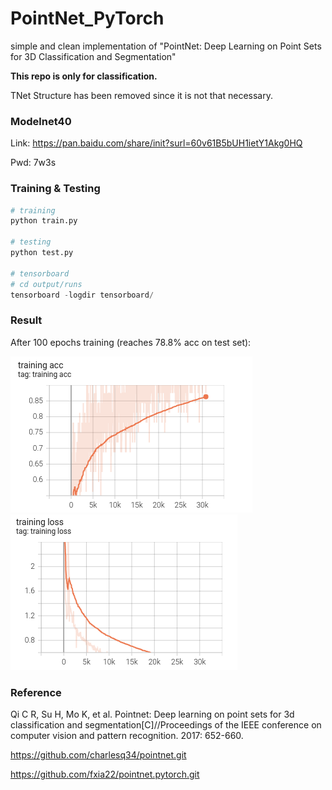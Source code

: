 # PointNet_PyTorch
simple and clean implementation of "PointNet: Deep Learning on Point Sets for 3D Classification and Segmentation"



**This repo is only for classification.**

TNet Structure has been removed since it is not that necessary.

### Modelnet40 

Link: https://pan.baidu.com/share/init?surl=60v61B5bUH1ietY1Akg0HQ 

Pwd: 7w3s



### Training & Testing

```python
# training
python train.py

# testing
python test.py

# tensorboard
# cd output/runs
tensorboard -logdir tensorboard/
```



### Result

After 100 epochs training (reaches 78.8% acc on test set): 

![](acc.png) ![](loss.png)



### Reference

Qi C R, Su H, Mo K, et al. Pointnet: Deep learning on point sets for 3d classification and segmentation[C]//Proceedings of the IEEE conference on computer vision and pattern recognition. 2017: 652-660.

https://github.com/charlesq34/pointnet.git

https://github.com/fxia22/pointnet.pytorch.git
